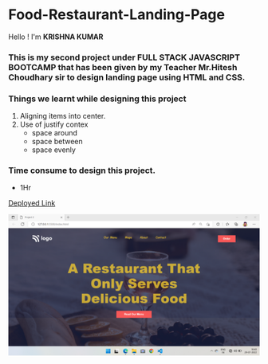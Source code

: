 # Food-Restaurant-Landing-Page
Hello ! I'm **KRISHNA KUMAR**

### This is my second project under **FULL STACK JAVASCRIPT BOOTCAMP** that has been given by my Teacher Mr.**Hitesh Choudhary** sir to design landing page using HTML and CSS.

### **Things we learnt while designing this project**
   1. Aligning items into center. 
   2. Use of justify contex 
      * space around
      * space between
      * space evenly
              

### **Time consume to design this project.**
   * 1Hr


[Deployed Link](https://restaurant-landing-page-project02.netlify.app/)

![Screenshot](https://github.com/krishna5867/Food-Restaurant-Landing-Page/blob/main/Screenshot.png)
              

